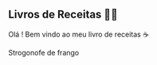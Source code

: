 ## Livros de Receitas  :woman_cook:

Olá ! Bem vindo ao meu livro de receitas :coffee:

 Strogonofe de frango

